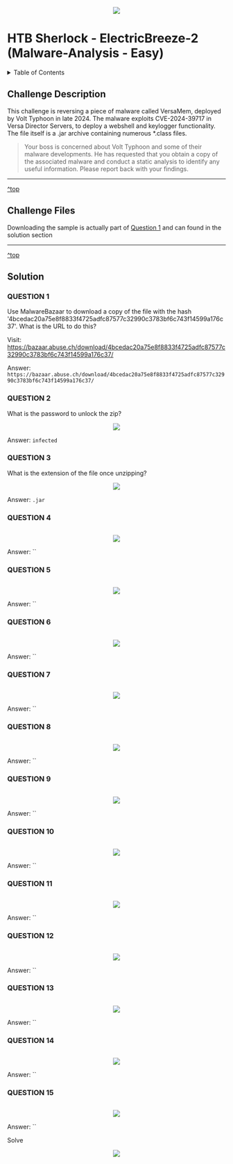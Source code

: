 <a id="top"></a>
<p align="center"><img src="https://github.com/user-attachments/assets/44436ad5-2eed-42cd-afa9-1ad35a6ebae9"/></p>

# HTB Sherlock - ElectricBreeze-2 (Malware-Analysis - Easy)

<details>
  <summary>Table of Contents</summary>
  
+ [Challenge Description](#challenge-description)
+ [Challenge Files](#challenge-files)
+ [Solution](#Solution)
</details>

## Challenge Description

This challenge is reversing a piece of malware called VersaMem, deployed by Volt Typhoon in late 2024. The malware exploits CVE-2024-39717 in Versa Director Servers, to deploy a webshell and keylogger functionality. The file itself is a .jar archive containing numerous *.class files.

>Your boss is concerned about Volt Typhoon and some of their malware developments. He has requested that you obtain a copy of the associated malware and conduct a static analysis to identify any useful information. Please report back with your findings.

---

[^top](#top)
## Challenge Files

Downloading the sample is actually part of [Question 1](#question-1) and can found in the solution section

---

[^top](#top)
## Solution

### QUESTION 1
Use MalwareBazaar to download a copy of the file with the hash '4bcedac20a75e8f8833f4725adfc87577c32990c3783bf6c743f14599a176c37'. What is the URL to do this?

Visit: https://bazaar.abuse.ch/download/4bcedac20a75e8f8833f4725adfc87577c32990c3783bf6c743f14599a176c37/

Answer: `https://bazaar.abuse.ch/download/4bcedac20a75e8f8833f4725adfc87577c32990c3783bf6c743f14599a176c37/`



### QUESTION 2
What is the password to unlock the zip?

<p align="center"><img src="https://github.com/user-attachments/assets/8e124ea4-2695-4d27-aa78-7920029b8261"/></p>

Answer: `infected`





### QUESTION 3
What is the extension of the file once unzipping?

<p align="center"><img src="https://github.com/user-attachments/assets/c5eea26f-4735-4b74-ad85-9b4a9ed99e7d"/></p>

Answer: `.jar`





### QUESTION 4


```

  ```

<p align="center"><img src="https://github.com/user-attachments/assets/xx"/></p>

Answer: ``





### QUESTION 5


```

  ```

<p align="center"><img src="https://github.com/user-attachments/assets/xx"/></p>

Answer: ``






### QUESTION 6


```

  ```

<p align="center"><img src="https://github.com/user-attachments/assets/xx"/></p>

Answer: ``





### QUESTION 7


```

  ```

<p align="center"><img src="https://github.com/user-attachments/assets/xx"/></p>

Answer: ``






### QUESTION 8


```

  ```

<p align="center"><img src="https://github.com/user-attachments/assets/xx"/></p>

Answer: ``






### QUESTION 9


```

  ```

<p align="center"><img src="https://github.com/user-attachments/assets/xx"/></p>

Answer: ``





### QUESTION 10


```

  ```

<p align="center"><img src="https://github.com/user-attachments/assets/xx"/></p>

Answer: ``






### QUESTION 11


```

  ```

<p align="center"><img src="https://github.com/user-attachments/assets/xx"/></p>

Answer: ``





### QUESTION 12


```

  ```

<p align="center"><img src="https://github.com/user-attachments/assets/xx"/></p>

Answer: ``








### QUESTION 13


```

  ```

<p align="center"><img src="https://github.com/user-attachments/assets/xx"/></p>

Answer: ``







### QUESTION 14


```

  ```

<p align="center"><img src="https://github.com/user-attachments/assets/xx"/></p>

Answer: ``






### QUESTION 15


```

  ```

<p align="center"><img src="https://github.com/user-attachments/assets/xx"/></p>

Answer: ``



Solve
<p align="center"><img src="https://github.com/user-attachments/assets/xx"/></p>


